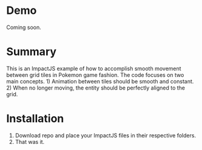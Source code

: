 # Demo #
Coming soon.

# Summary #
This is an ImpactJS example of how to accomplish smooth movement between grid tiles in Pokemon game fashion. The code focuses on two main concepts. 1) Animation between tiles should be smooth and constant. 2) When no longer moving, the entity should be perfectly aligned to the grid.

# Installation #
1. Download repo and place your ImpactJS files in their respective folders.
2. That was it.